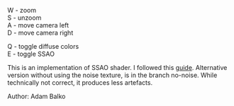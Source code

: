 W - zoom  
S - unzoom  
A - move camera left  
D - move camera right  

Q - toggle diffuse colors  
E - toggle SSAO  

This is an implementation of SSAO shader. I followed this [guide](https://learnopengl.com/Advanced-Lighting/SSAO).
Alternative version without using the noise texture, is in the branch no-noise. While technically not correct, it produces less artefacts.

Author: Adam Balko
